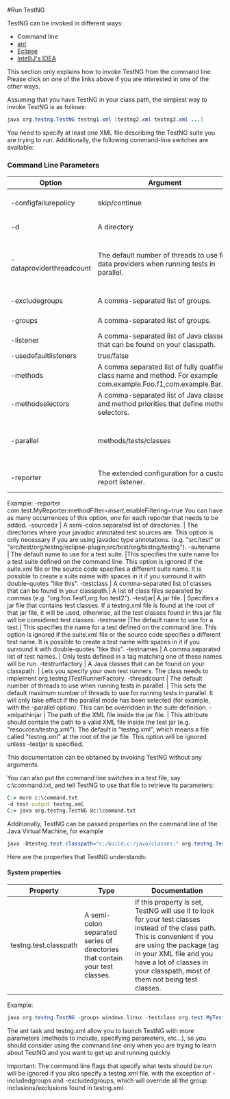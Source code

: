#Run TestNG

TestNG can be invoked in different ways:

* Command line
* [ant](/ant)
* [Eclipse](/eclipse)
* [IntelliJ's IDEA](/idea)

This section only explains how to invoke TestNG from the command line. Please click on one of the links above if you are interested in one of the other ways.

Assuming that you have TestNG in your class path, the simplest way to invoke TestNG is as follows:

```java
java org.testng.TestNG testng1.xml [testng2.xml testng3.xml ...]
```

You need to specify at least one XML file describing the TestNG suite you are trying to run. Additionally, the following command-line switches are available:

### Command Line Parameters

Option	| Argument |	Documentation
--|----|--------------
-configfailurepolicy|	skip/continue	|Whether TestNG should continue to execute the remaining tests in the suite or skip them if an @Before* method fails. Default behavior is skip.
-d |	A directory |	The directory where the reports will be generated (defaults to test-output).
-dataproviderthreadcount	|The default number of threads to use for data providers when running tests in parallel.|This sets the default maximum number of threads to use for data providers when running tests in parallel. It will only take effect if the parallel mode has been selected (for example, with the -parallel option). This can be overridden in the suite definition.
-excludegroups|	A comma-separated list of groups.	|The list of groups you want to be excluded from this run.
-groups |	A comma-separated list of groups.	|The list of groups you want to run (e.g. "windows,linux,regression").
-listener	|A comma-separated list of Java classes that can be found on your classpath. |	Lets you specify your own test listeners. The classes need to implement org.testng.ITestListener
-usedefaultlisteners|	true/false |	Whether to use the default listeners
-methods |	A comma separated list of fully qualified class name and method. For example com.example.Foo.f1,com.example.Bar.f2. |	Lets you specify individual methods to run.
-methodselectors|	A comma-separated list of Java classes and method priorities that define method selectors.|	Lets you specify method selectors on the command line. For example: com.example.Selector1:3,com.example.Selector2:2
-parallel	| methods/tests/classes	 |If specified, sets the default mechanism used to determine how to use parallel threads when running tests. If not set, default mechanism is not to use parallel threads at all. This can be overridden in the suite definition.
-reporter	| The extended configuration for a custom report listener.	| Similar to the -listener option, except that it allows the configuration of JavaBeans-style properties on the reporter instance.
Example: -reporter com.test.MyReporter:methodFilter=*insert*,enableFiltering=true
You can have as many occurrences of this option, one for each reporter that needs to be added.
-sourcedir | 	A semi-colon separated list of directories.	| The directories where your javadoc annotated test sources are. This option is only necessary if you are using javadoc type annotations. (e.g. "src/test" or "src/test/org/testng/eclipse-plugin;src/test/org/testng/testng").
-suitename	| The default name to use for a test suite.	 |This specifies the suite name for a test suite defined on the command line. This option is ignored if the suite.xml file or the source code specifies a different suite name. It is possible to create a suite name with spaces in it if you surround it with double-quotes "like this".
-testclass	| A comma-separated list of classes that can be found in your classpath.|	A list of class files separated by commas (e.g. "org.foo.Test1,org.foo.test2").
-testjar|	A jar file.	| Specifies a jar file that contains test classes. If a testng.xml file is found at the root of that jar file, it will be used, otherwise, all the test classes found in this jar file will be considered test classes.
-testname	|The default name to use for a test.|	This specifies the name for a test defined on the command line. This option is ignored if the suite.xml file or the source code specifies a different test name. It is possible to create a test name with spaces in it if you surround it with double-quotes "like this".
-testnames |	A comma separated list of test names.	| Only tests defined in a <test> tag matching one of these names will be run.
-testrunfactory	| A Java classes that can be found on your classpath.	| Lets you specify your own test runners. The class needs to implement org.testng.ITestRunnerFactory.
-threadcount	| The default number of threads to use when running tests in parallel. |	This sets the default maximum number of threads to use for running tests in parallel. It will only take effect if the parallel mode has been selected (for example, with the -parallel option). This can be overridden in the suite definition.
-xmlpathinjar	| The path of the XML file inside the jar file.	 | This attribute should contain the path to a valid XML file inside the test jar (e.g. "resources/testng.xml"). The default is "testng.xml", which means a file called "testng.xml" at the root of the jar file. This option will be ignored unless -testjar is specified.



This documentation can be obtained by invoking TestNG without any arguments.


You can also put the command line switches in a text file, say c:\command.txt, and tell TestNG to use that file to retrieve its parameters:

```cmd
C:> more c:\command.txt
-d test-output testng.xml
C:> java org.testng.TestNG @c:\command.txt

```
Additionally, TestNG can be passed properties on the command line of the Java Virtual Machine, for example

```java
java -Dtestng.test.classpath="c:/build;c:/java/classes;" org.testng.TestNG testng.xml
```
Here are the properties that TestNG understands:

#### System properties

Property| Type|	Documentation
---|---|---
testng.test.classpath |	A semi-colon separated series of directories that contain your test classes.|	If this property is set, TestNG will use it to look for your test classes instead of the class path. This is convenient if you are using the package tag in your XML file and you have a lot of classes in your classpath, most of them not being test classes.

Example:
```java 
java org.testng.TestNG -groups windows,linux -testclass org.test.MyTest
```

The ant task and testng.xml allow you to launch TestNG with more parameters (methods to include, specifying parameters, etc...), so you should consider using the command line only when you are trying to learn about TestNG and you want to get up and running quickly.

Important: The command line flags that specify what tests should be run will be ignored if you also specify a testng.xml file, with the exception of -includedgroups and -excludedgroups, which will override all the group inclusions/exclusions found in testng.xml.

